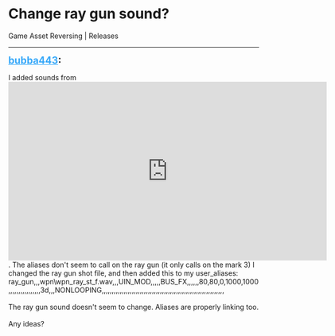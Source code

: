 # Change ray gun sound?
Game Asset Reversing | Releases

---
<strong style="font-size: 1.4em;"><span style="text-decoration: underline;text-decoration-color: #34a7f9;"><span style="color:#34a7f9;">bubba443</span></span>:</strong>

<p>I added sounds from <iframe type="text/html" width="640" height="360" src="https://www.youtube.com/embed/pH9WnLYWEvo" frameborder="0"></iframe>. The aliases don&#39;t seem to call on the ray gun (it only calls on the mark 3) I changed the ray gun shot file, and then added this to my user_aliases:<br />ray_gun,,,wpn\wpn_ray_st_f.wav,,,UIN_MOD,,,,,BUS_FX,,,,,,80,80,0,1000,1000,,,,,,,,,,,,,,,,3d,,,NONLOOPING,,,,,,,,,,,,,,,,,,,,,,,,,,,,,,,,,,,,,,,,,,,,,,,,,,,,,,,,,,,,,<br /><br />The ray gun sound doesn&#39;t seem to change. Aliases are properly linking too. <br /><br />Any ideas?</p>
